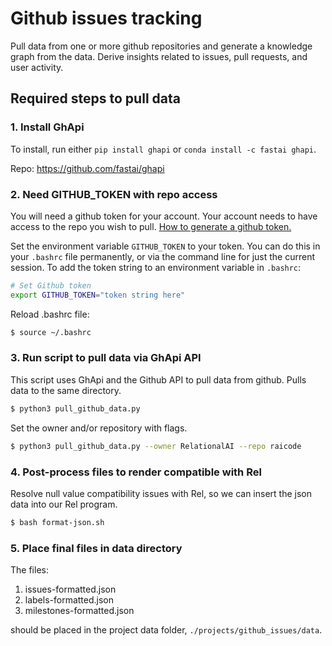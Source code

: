 # Github issues tracking

Pull data from one or more github repositories and generate a knowledge graph from the data. Derive insights related to issues, pull requests, and user activity.

## Required steps to pull data

### 1. Install GhApi

To install, run either `pip install ghapi` or `conda install -c fastai ghapi`.

Repo: https://github.com/fastai/ghapi

### 2. Need GITHUB_TOKEN with repo access

You will need a github token for your account. Your account needs to have access to the repo you wish to pull. [How to generate a github token.](https://docs.github.com/en/github/authenticating-to-github/keeping-your-account-and-data-secure/creating-a-personal-access-token)

Set the environment variable `GITHUB_TOKEN` to your token. You can do this in your `.bashrc` file permanently, or via the command line for just the current session. To add the token string to an environment variable in `.bashrc`:

```bash
# Set Github token
export GITHUB_TOKEN="token string here"
```

Reload .bashrc file: 
```bash
$ source ~/.bashrc
```

### 3. Run script to pull data via GhApi API

This script uses GhApi and the Github API to pull data from github. Pulls data to the same directory.

```bash
$ python3 pull_github_data.py
```

Set the owner and/or repository with flags.

```bash
$ python3 pull_github_data.py --owner RelationalAI --repo raicode
```

### 4. Post-process files to render compatible with Rel

Resolve null value compatibility issues with Rel, so we can insert the json data into our Rel program.

```bash
$ bash format-json.sh
```

### 5. Place final files in data directory

The files:

1. issues-formatted.json
2. labels-formatted.json
3. milestones-formatted.json

should be placed in the project data folder, `./projects/github_issues/data`.